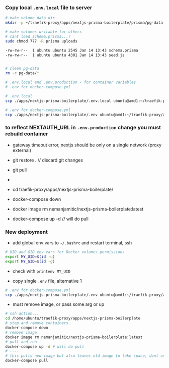 ### Copy local `.env.local` file to server

```bash
# make volume data dir
mkdir -p ~/traefik-proxy/apps/nextjs-prisma-boilerplate/prisma/pg-data

# make volumes writable for others
# cant load schema.prisma...?
sudo chmod 777 -R prisma uploads

-rw-rw-r--  1 ubuntu ubuntu 2545 Jan 14 13:43 schema.prisma
-rw-rw-r--  1 ubuntu ubuntu 4301 Jan 14 13:43 seed.js


# clean pg-data
rm -r pg-data/*

# .env.local and .env.production - for container variables
# .env for docker-compose.yml

# .env.local
scp ./apps/nextjs-prisma-boilerplate/.env.local ubuntu@amd1:~/traefik-proxy/apps/nextjs-prisma-boilerplate

# .env for docker-compose.yml
scp ./apps/nextjs-prisma-boilerplate/.env ubuntu@amd1:~/traefik-proxy/apps/nextjs-prisma-boilerplate

```

### to reflect NEXTAUTH_URL in `.env.production` change you must rebuild container

- gateway timeout error, nextjs should be only on a single network (proxy external)

- git restore . // discard git changes
- git pull
-
- cd traefik-proxy/apps/nextjs-prisma-boilerplate/
- docker-compose down
- docker image rm nemanjamitic/nextjs-prisma-boilerplate:latest
- docker-compose up -d // will do pull

### New deployment

- add global env vars to `~/.bashrc` and restart terminal, ssh

```bash
# UID and GID env vars for Docker volumes permissions
export MY_UID=$(id -u)
export MY_GID=$(id -g)
```

- check with `printenv MY_UID`

- copy single `.env` file, alternative 1

```bash
# .env for docker-compose.yml
scp ./apps/nextjs-prisma-boilerplate/.env ubuntu@amd1:~/traefik-proxy/apps/nextjs-prisma-boilerplate
```

- must remove image, or pass some arg or up

```bash
# ssh action...
cd /home/ubuntu/traefik-proxy/apps/nextjs-prisma-boilerplate
# stop and remove containers
docker-compose down
# remove image
docker image rm nemanjamitic/nextjs-prisma-boilerplate:latest
# pull and run
docker-compose up -d # will do pull
# ----
# this pulls new image but also leaves old image to take space, dont use it
docker-compose pull
```
